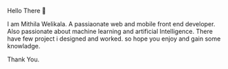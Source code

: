 Hello There 👋 

I am Mithila Welikala. A passiaonate web and mobile front end developer. Also passionate about machine learning and artificial Intelligence.
There have few project i designed and worked. so hope you enjoy and gain some knowladge.

Thank You. 


<!---
MithilaWelikala/MithilaWelikala is a ✨ special ✨ repository because its `README.md` (this file) appears on your GitHub profile.
You can click the Preview link to take a look at your changes.
--->
